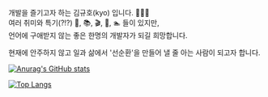 개발을 즐기고자 하는 김규호(kyo) 입니다. 👋👋👋 <br>
여러 취미와 특기(?!?) 👶, 📚, 🎬, 👞, 🏊 들이 있지만, <br>
언어에 구애받지 않는 좋은 한명의 개발자가 되길 희망합니다. <br>

현재에 안주하지 않고 일과 삶에서 '선순환'을 만들어 낼 줄 아는 사람이 되고자 합니다.

[![Anurag's GitHub stats](https://github-readme-stats.vercel.app/api?username=kyoDaddy&hide=contribs,prs,stars&show_icons=true)](https://github.com/anuraghazra/github-readme-stats)

[![Top Langs](https://github-readme-stats.vercel.app/api/top-langs/?username=kyoDaddy&layout=compact&exclude_repo=book)](https://github.com/anuraghazra/github-readme-stats)


 

